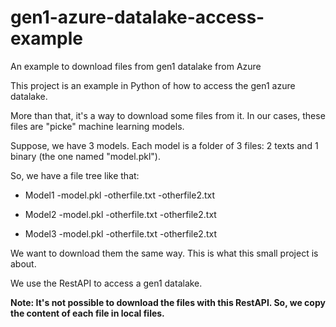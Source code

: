 # gen1-azure-datalake-access-example
An example to download files from gen1 datalake from Azure

This project is an example in Python of how to access the gen1 azure datalake.

More than that, it's a way to download some files from it. In our cases, these files are "picke" machine learning models.

Suppose, we have 3 models. Each model is a folder of 3 files: 2 texts and 1 binary (the one named "model.pkl").

So, we have a file tree like that:

- Model1
  -model.pkl
  -otherfile.txt
  -otherfile2.txt

- Model2
  -model.pkl
  -otherfile.txt
  -otherfile2.txt
  
  
- Model3
  -model.pkl
  -otherfile.txt
  -otherfile2.txt
 
 We want to download them the same way. This is what this small project is about.
 
 We use the RestAPI to access a gen1 datalake.
 
 **Note: It's not possible to download the files with this RestAPI. So, we copy the content of each file in local files.**
